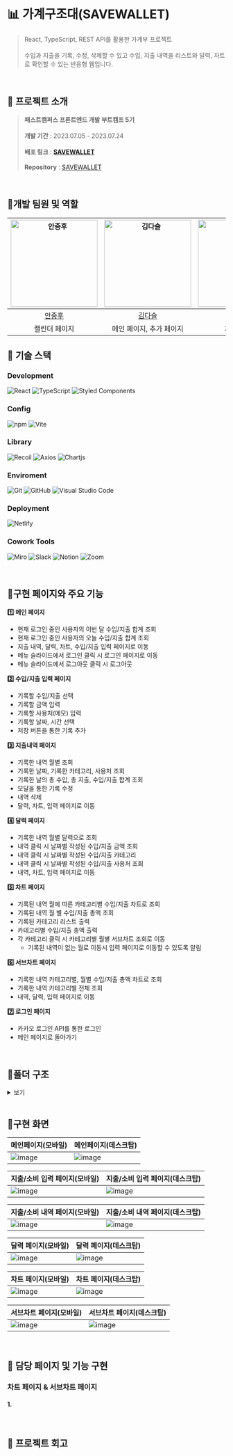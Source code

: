 # 📊 가계구조대(SAVEWALLET)

> React, TypeScript, REST API를 활용한 가계부 프로젝트<br />  
> 수입과 지출을 기록, 수정, 삭제할 수 있고 수입, 지출 내역을 리스트와 달력, 차트로 확인할 수 있는 반응형 웹입니다.<br />

<br />

## 📌 프로젝트 소개

> **패스트캠퍼스 프론트엔드 개발 부트캠프 5기**<br />  
> **개발 기간** : 2023.07.05 - 2023.07.24<br />  
> **배포 링크** : **[SAVEWALLET](https://savewallet.netlify.app/)**<br />  
> **Repository** : [SAVEWALLET](https://github.com/FEGROUP9/SAVEWALLET)<br />

<br />

## 📌개발 팀원 및 역할

| <a href="https://github.com/hookor"><img src="https://avatars.githubusercontent.com/u/115582699?v=4" width=200px alt="안중후" /></a> | <a href="https://github.com/7581058"><img src="https://avatars.githubusercontent.com/u/100559990?v=4" width=200px alt="김다슬" /></a> | <a href="https://github.com/DevYBecca"><img src="https://avatars.githubusercontent.com/u/125433485?v=4" width=200px alt="윤금엽" /></a> | <a href="https://github.com/leechanghwi"><img src="https://avatars.githubusercontent.com/u/128275359?v=4" width=200px alt="이창휘" /></a> |
| :----------------------------------------------------------------------------------------------------------------------------------: | :-----------------------------------------------------------------------------------------------------------------------------------: | :-------------------------------------------------------------------------------------------------------------------------------------: | :---------------------------------------------------------------------------------------------------------------------------------------: |
|                                                 [안중후](https://github.com/hookor)                                                  |                                                 [김다슬](https://github.com/7581058)                                                  |                                                 [윤금엽](https://github.com/DevYBecca)                                                  |                                                 [이창휘](https://github.com/leechanghwi)                                                  |
|                                                          캘린더 페이지                                                          |                                                        메인 페이지, 추가 페이지                                                         |                                                            차트 페이지                                                             |                                                            리스트 페이지                                                             |
## 📌 기술 스택

### Development
![React](https://img.shields.io/badge/React-61DAFB?style=flat&logo=react&logoColor=white)
![TypeScript](https://img.shields.io/badge/TypeScript-3178C6?style=flat&logo=typescript&logoColor=white)
![Styled Components](https://img.shields.io/badge/Styled%20Components-DB7093?style=flat&logo=styledcomponents&logoColor=white)

### Config
![npm](https://img.shields.io/badge/Npm-CB3837?style=flat&logo=npm&CB3837&logoColor=white)
![Vite](https://img.shields.io/badge/Vite-646CFF?style=flat&logo=Vite&logoColor=white)

### Library  
![Recoil](https://img.shields.io/badge/Recoil-3578E5?style=flat&logo=Recoil&logoColor=white)
![Axios](https://img.shields.io/badge/Axios-5A29E4?style=flat&logo=axios&logoColor=white)
![Chartjs](https://img.shields.io/badge/Chartjs-FF6384?style=flat&logo=chartdotjs&logoColor=white)

### Enviroment  
![Git](https://img.shields.io/badge/Git-F05032?style=flat&logo=git&logoColor=white)
![GitHub](https://img.shields.io/badge/Github-181717?style=flat&logo=github&logoColor=white)
![Visual Studio Code](https://img.shields.io/badge/Visual%20Studio%20Code-007ACC?style=flat&logo=VisualStudioCode&logoColor=white)

### Deployment  
![Netlify](https://img.shields.io/badge/Netlify-00C7B7?style=flat&logo=netlify&logoColor=white)

### Cowork Tools  
![Miro](https://img.shields.io/badge/Miro-050038?style=flat&logo=miro&logoColor=white)
![Slack](https://img.shields.io/badge/Slack-4A154B?style=flat&logo=slack&logoColor=white)
![Notion](https://img.shields.io/badge/Notion-000000?style=flat&logo=notion&logoColor=white)
![Zoom](https://img.shields.io/badge/Zoom-2D8CFF?style=flat&logo=zoom&logoColor=white)

<br />

## 📌구현 페이지와 주요 기능

**1️⃣ 메인 페이지**

- 현재 로그인 중인 사용자의 이번 달 수입/지출 합계 조회
- 현재 로그인 중인 사용자의 오늘 수입/지출 합계 조회
- 지출 내역, 달력, 차트, 수입/지출 입력 페이지로 이동
- 메뉴 슬라이드에서 로그인 클릭 시 로그인 페이지로 이동
- 메뉴 슬라이드에서 로그아웃 클릭 시 로그아웃

**2️⃣ 수입/지출 입력 페이지**

- 기록할 수입/지출 선택
- 기록할 금액 입력
- 기록할 사용처(메모) 입력
- 기록할 날짜, 시간 선택
- 저장 버튼을 통한 기록 추가

**3️⃣ 지출내역 페이지**

- 기록한 내역 월별 조회
- 기록한 날짜, 기록한 카테고리, 사용처 조회
- 기록한 날의 총 수입, 총 지출, 수입/지출 합계 조회
- 모달을 통한 기록 수정
- 내역 삭제
- 달력, 차트, 입력 페이지로 이동

**4️⃣ 달력 페이지**

- 기록한 내역 월별 달력으로 조회
- 내역 클릭 시 날짜별 작성된 수입/지출 금액 조회
- 내역 클릭 시 날짜별 작성된 수입/지출 카테고리
- 내역 클릭 시 날짜별 작성된 수입/지출 사용처 조회
- 내역, 차트, 입력 페이지로 이동

**5️⃣ 차트 페이지**

- 기록된 내역 월에 따른 카테고리별 수입/지출 차트로 조회
- 기록된 내역 월 별 수입/지출 총액 조회
- 기록된 카테고리 리스트 출력
- 카테고리별 수입/지출 총액 출력
- 각 카테고리 클릭 시 카테고리별 월별 서브차트 조회로 이동  
  - 기록된 내역이 없는 월로 이동시 입력 페이지로 이동할 수 있도록 알림

**6️⃣ 서브차트 페이지**

- 기록한 내역 카테고리별, 월별 수입/지출 총액 차트로 조회
- 기록한 내역 카테고리별 전체 조회
- 내역, 달력, 입력 페이지로 이동

**7️⃣ 로그인 페이지**

- 카카오 로그인 API를 통한 로그인
- 메인 페이지로 돌아가기

<br />

## 📌폴더 구조

<details>
<summary>보기</summary>
<div markdown="1">

```
📦 SAVEWALLET
├─ .eslintrc.cjs
├─ .gitignore
├─ .prettierrc
├─ README.md
├─ index.html
├─ netlify.toml
├─ package-lock.json
├─ package.json
├─ public
│  └─ favicon.ico
├─ src
│  ├─ api
│  │  ├─ DeleteList.ts
│  │  ├─ EditList.ts
│  │  ├─ ExpensesSummary.ts
│  │  ├─ FetchCategoryExpenses.ts
│  │  ├─ LogAccount.ts
│  │  ├─ LogExpense.ts
│  │  ├─ MonthlyExpenses.ts
│  │  ├─ axios.ts
│  │  └─ index.ts
│  ├─ assets
│  │  ├─ kakao_login_medium_wide.png
│  │  └─ logo_gradi.png
│  ├─ components
│  │  ├─ App.tsx
│  │  ├─ chart
│  │  │  ├─ ChartList.tsx
│  │  │  ├─ IncomeExpensesFilter.tsx
│  │  │  ├─ PeriodRange.tsx
│  │  │  └─ PieChartOptions.ts
│  │  ├─ common
│  │  │  ├─ DeleteItem.tsx
│  │  │  ├─ EditModal.tsx
│  │  │  ├─ ErrorComponent.tsx
│  │  │  ├─ Footer.tsx
│  │  │  ├─ Header.tsx
│  │  │  ├─ Loading.tsx
│  │  │  ├─ Month.tsx
│  │  │  ├─ NotFound.tsx
│  │  │  ├─ ViewLogs.tsx
│  │  │  └─ index.ts
│  │  ├─ home
│  │  │  └─ SlideMenu.tsx
│  │  ├─ index.ts
│  │  ├─ list
│  │  │  └─ ListItems.tsx
│  │  └─ subchart
│  │     ├─ BarChartOptions.ts
│  │     └─ ChartList.tsx
│  ├─ hooks
│  │  ├─ ChartHooks.ts
│  │  └─ index.ts
│  ├─ main.tsx
│  ├─ pages
│  │  ├─ Calendar.tsx
│  │  ├─ Chart.tsx
│  │  ├─ Home.tsx
│  │  ├─ KakaoLogin.tsx
│  │  ├─ List.tsx
│  │  ├─ LogAccount.tsx
│  │  ├─ Router.tsx
│  │  ├─ SignIn.tsx
│  │  ├─ SubChart.tsx
│  │  └─ index.ts
│  ├─ recoil
│  │  ├─ DateState.ts
│  │  ├─ SelectedCategoryState.ts
│  │  ├─ SelectedDateState.ts
│  │  └─ index.ts
│  ├─ style
│  │  ├─ fonts
│  │  │  └─ global.ts
│  │  ├─ index.ts
│  │  └─ theme.ts
│  ├─ types
│  │  ├─ chart-types.d.ts
│  │  ├─ font.d.ts
│  │  ├─ fonts.d.ts
│  │  └─ subchart-types.d.ts
│  └─ vite-env.d.ts
├─ tsconfig.json
├─ tsconfig.node.json
└─ vite.config.ts
```

</div>
</details>

<br />

## 📌구현 화면

| 메인페이지(모바일)                            | 메인페이지(데스크탑)                           |
| --------------------------------------------- | ---------------------------------------------- |
| ![image](./src/assets/readme/mobile_home.png) | ![image](./src/assets/readme/desktop-main.png) |

| 지출/소비 입력 페이지(모바일)                       | 지출/소비 입력 페이지(데스크탑)                             |
| --------------------------------------------------- | ----------------------------------------------------------- |
| ![image](./src/assets/readme/mobile_logaccount.png) | ![image](./src/assets/readme/desktop-signin-logaccount.png) |

| 지출/소비 내역 페이지(모바일)                 | 지출/소비 내역 페이지(데스크탑)                       |
| --------------------------------------------- | ----------------------------------------------------- |
| ![image](./src/assets/readme/mobile_list.png) | ![image](./src/assets/readme/desktop-signin-list.png) |

| 달력 페이지(모바일)                               | 달력 페이지(데스크탑)                                     |
| ------------------------------------------------- | --------------------------------------------------------- |
| ![image](./src/assets/readme/mobile_calendar.png) | ![image](./src/assets/readme/desktop-signin-calendar.png) |

| 차트 페이지(모바일)                            | 차트 페이지(데스크탑)                                  |
| ---------------------------------------------- | ------------------------------------------------------ |
| ![image](./src/assets/readme/mobile_chart.png) | ![image](./src/assets/readme/desktop-signin-chart.png) |

| 서브차트 페이지(모바일)                           | 서브차트 페이지(데스크탑)                                 |
| ------------------------------------------------- | --------------------------------------------------------- |
| ![image](./src/assets/readme/mobile_subchart.png) | ![image](./src/assets/readme/desktop-signin-subchart.png) |

<br />

## 📌 담당 페이지 및 기능 구현

### 차트 페이지 & 서브차트 페이지

#### 1.

<br />

## 📌 프로젝트 회고

